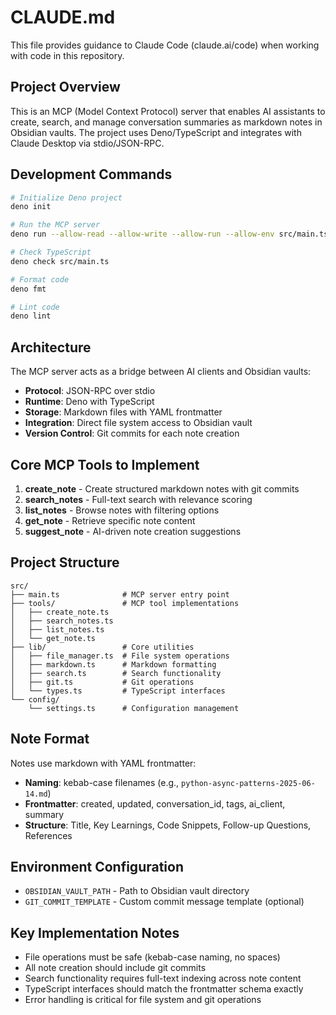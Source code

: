 # CLAUDE.md

This file provides guidance to Claude Code (claude.ai/code) when working with code in this repository.

## Project Overview

This is an MCP (Model Context Protocol) server that enables AI assistants to create, search, and manage conversation summaries as markdown notes in Obsidian vaults. The project uses Deno/TypeScript and integrates with Claude Desktop via stdio/JSON-RPC.

## Development Commands

```bash
# Initialize Deno project
deno init

# Run the MCP server
deno run --allow-read --allow-write --allow-run --allow-env src/main.ts

# Check TypeScript
deno check src/main.ts

# Format code
deno fmt

# Lint code
deno lint
```

## Architecture

The MCP server acts as a bridge between AI clients and Obsidian vaults:

- **Protocol**: JSON-RPC over stdio
- **Runtime**: Deno with TypeScript
- **Storage**: Markdown files with YAML frontmatter
- **Integration**: Direct file system access to Obsidian vault
- **Version Control**: Git commits for each note creation

## Core MCP Tools to Implement

1. **create_note** - Create structured markdown notes with git commits
2. **search_notes** - Full-text search with relevance scoring
3. **list_notes** - Browse notes with filtering options
4. **get_note** - Retrieve specific note content
5. **suggest_note** - AI-driven note creation suggestions

## Project Structure

```
src/
├── main.ts              # MCP server entry point
├── tools/               # MCP tool implementations
│   ├── create_note.ts
│   ├── search_notes.ts
│   ├── list_notes.ts
│   └── get_note.ts
├── lib/                 # Core utilities
│   ├── file_manager.ts  # File system operations
│   ├── markdown.ts      # Markdown formatting
│   ├── search.ts        # Search functionality
│   ├── git.ts           # Git operations
│   └── types.ts         # TypeScript interfaces
└── config/
    └── settings.ts      # Configuration management
```

## Note Format

Notes use markdown with YAML frontmatter:

- **Naming**: kebab-case filenames (e.g., `python-async-patterns-2025-06-14.md`)
- **Frontmatter**: created, updated, conversation_id, tags, ai_client, summary
- **Structure**: Title, Key Learnings, Code Snippets, Follow-up Questions, References

## Environment Configuration

- `OBSIDIAN_VAULT_PATH` - Path to Obsidian vault directory
- `GIT_COMMIT_TEMPLATE` - Custom commit message template (optional)

## Key Implementation Notes

- File operations must be safe (kebab-case naming, no spaces)
- All note creation should include git commits
- Search functionality requires full-text indexing across note content
- TypeScript interfaces should match the frontmatter schema exactly
- Error handling is critical for file system and git operations

